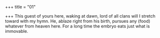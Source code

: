 +++
title = "01"

+++
This guest of yours here, waking at dawn, lord of all clans will I stretch  toward with my hymn.
He, ablaze right from his birth, pursues any (food) whatever
from heaven here. For a long time the embryo eats just what is
immovable.